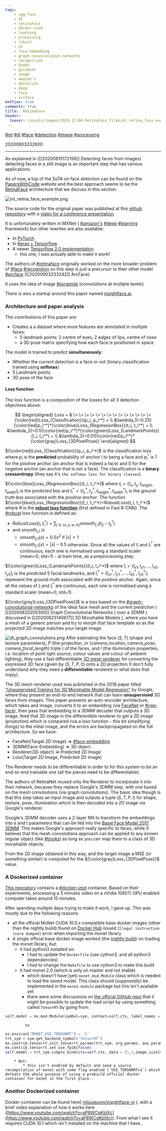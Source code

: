 ```yaml
---
tags:
    - vgg-face
    - dl
    - retinaface
    - docker-ized
    - learning
    - processing
    - robust
    - ml
    - face-embedding
    - graph-convolutional-networks
    - recognition
    - books
    - pyramids
    - image
    - amazon's
    - detection
    - deep
    - face
    - arcface
mathjax: true
comments: true
title:  RetinaFace
header:
  teaser: /assets/images/2020-11-08-RetinaFace_files/ml_retina_face_example.png
---
```


[#ml](/tags/#ml) [#dl](/tags/#dl) [#face](/tags/#face) [#detection](/tags/#detection) [#image](/tags/#image) [#processing](/tags/#processing)

20200903232600

---


As explained in ([[20200815172158]] Detecting faces from images) detecting faces in a still image is an important step that has various applications. 

As of now, a top of the SoTA on face detection can be found on the [PapersWithCode](https://paperswithcode.com/task/face-detection/latest)  website and the best approach seems to be the [RetinaFace](https://arxiv.org/pdf/1905.00641v2.pdf) architecture that we discuss in this section.

![ml_retina_face_example.png](/assets/images/2020-11-08-RetinaFace_files/ml_retina_face_example.png)

The source code for the original paper was published at this g[ithub repository](https://github.com/deepinsight/insightface/tree/master/RetinaFace) with a [video for a conference presentation](https://www.youtube.com/watch?v=XzSR3nkfkME).

It is unfortunately written in MXNet ( [#amazon's](/tags/#amazon's) [#deep](/tags/#deep) [#learning](/tags/#learning) framework) but other rewrites are also available:

- In [PyTorch](https://github.com/TreB1eN/InsightFace_Pytorch)
- In [Keras + Tensorflow](https://github.com/Fei-Wang/insightface)
- A newer [Tensorflow 2.0 implementation](https://github.com/StanislasBertrand/RetinaFace-tf2)
    - this one, I was actually able to make it work!

The authors of [#retinaface](/tags/#retinaface) originally worked on the more broader problem of [#face](/tags/#face) [#recognition](/tags/#recognition) so this step is just a precursor to their other model [#arcface](/tags/#arcface) ([[20200903233242]] ArcFace).

It uses the idea of image [#pyramids](/tags/#pyramids) (convolutions at multiple levels)

There is also a startup around this paper named [insightface.ai](http://insightface.ai/).

### Architecture and paper analysis

The contributions of this paper are:
* Creates a a dataset where more features are annotated in multiple faces:
    * 5 landmark points: 2 centre of eyes, 2 edges of lips, centre of nose
    * a 3D pose matrix specifying how each face is positioned in space 

The model is trained to predict **simultaneously**:
* Whether the current detection is a face or not (binary classification trained using **softmax**)
* 5 Landmark points
* 3D pose of the face

#### Loss function 
The loss function is a composition of the losses for all 3 detection objectives above:

$$
\begin{aligned}
Loss = & \> \> \> \> \> \> \> \> \> \> \> \> \> \>  {\color{red}Loss_{Classification}}(p_i, p_i^*) + \\ &\lambda_1(=0.25){\color{red}p_i^*}*{\color{blue}Loss_{RegressionBox}}(t_i, t_i^*) + \\
&\lambda_2(=0.1){\color{red}p_i^*}*{\color{green}Loss_{LandmarkPoints}}(l_i, l_i^*) + \\
&\lambda_3(=0.01){\color{red}p_i^*}*{\color{gray}Loss_{3DPixelPose}}
\end{aligned}
$$


${\color{red}Loss_{Classification}}(p_i, p_i^*)$ is the classification loss where $p_i$ is the **predicted** probability of anchor i to being a face and $p_i^*$ is 1 for the positive anchor (an anchor that is indeed a face) and 0 for the negative anchor (an anchor that is not a face). The classification is a **binary crossentropy** (they say it's `the softmax loss for binary classes`). 


${\color{blue}Loss_{RegressionBox}}(t_i, t_i^*)$ where $t_i=\{t_x, t_y, t_{height}, t_{width}\}_i$ is the *predicted* box and $t_i^*=\{t_x^*, t_y^*, t_{height}^*, t_{width}^*\}_i$ is the ground truth box associated with the *positive anchor*. The function ${\color{blue}Loss_{RegressionBox}}(t_i, t_i^*)=RobustLoss(t_i, t_i^*)$ where $R$ is the **[robust loss function](https://arxiv.org/pdf/1504.08083.pdf)** (first defined in Fast R-CNN). The [#robust](/tags/#robust) loss function is defined as:
* $RobustLoss(t_i, t_i^*) = \sum_{j \in \{x, y, w, h\}}smooth_{L1}(t_{ij} - t_{ij}^*)$
* and $smooth_{L1}$ is
    * $smooth_{L1}(x)=0.5x^2$ if $|x| < 1$
    * $smooth_{L1}(x) = |x| - 0.5$ otherwise.
Since all the values of $t_i$ and $t_i^*$ are continuous, each one is normalised using a standard scaler (mean=0,  std=1) - at train time, as a preprocessing step.


${\color{green}Loss_{LandmarkPoints}}(l_i, l_i^*)$ where $l_i = \{l_{x1}, l_{y1}, …, l_{x5}, l_{y5}\}_i$ is the *predicted* 5 facial landmarks, and  $l_i^* = \{l_{x1}^*, l_{y1}^*, …, l_{x5}^*, l_{y5}^*\}_i$ represent the ground-truth associated with the *positive anchor*. Again, since all the values of $l_i$ and $l_i^*$ are continuous, each one is normalised using a standard scaler (mean=0,  std=1).


${\color{gray}Loss_{3DPixelPose}}$ is a loss based on the [#graph-convolutional-networks](/tags/#graph-convolutional-networks) of the ideal face mesh and the current prediction ( [[20200820200300]] Graph Convolutional Networks ) over a 3DMM ( discussed in [[20200825140617]] 3D Morphable Models ), where you have a mesh of a generic person and try to morph that face template so as the projected 2D image matches your target image.

![dl_graph_convolutions.png](/assets/images/2020-11-08-RetinaFace_files/dl_graph_convolutions.png)
After estimating the face $(S, T)$ (shape and texture parameters), $P$ (the projection, or $(camera\_location, camera\_pose, camera\_focal\_length)$ triple ) of the faces, and $I$ (the illumination properties, i.e. location of point light source, colour values and colour of ambient lighting), they use a fast differentiable [3D mesh renderer](https://github.com/google/tf_mesh_renderer) for converting the expressed 3D face (given by $(S,T, P, I)$) onto a 2D projection (I don't fully understand why they need a **differentiable** rendered or what does that imply).

The 3D mesh renderer used was published in the 2018 paper titled ["Unsupervised Training for 3D Morphable Model Regression"](https://openaccess.thecvf.com/content_cvpr_2018/papers/Genova_Unsupervised_Training_for_CVPR_2018_paper.pdf) by Google, where they present an end-to-end network that can learn **unsupervised** 3D faces from images. This paper presents an auto-encoder architecture, which takes and image, converts it to an embedding (via [FaceNet](https://arxiv.org/pdf/1503.03832.pdf) or [#vgg-face](/tags/#vgg-face)), then pass that embedding to a 3DMM decoder that outputs a 3D image, feed that 3D image in the differentible renderer to get a 2D image (projection) which is compared (via a loss function - this bit simplifying things) to the initial image, and the errors are backpropagated on the full architecture. So we have:
* FaceNet(Target 2D Image) => [#face-embedding](/tags/#face-embedding)
* 3DMM(Face-Embedding) => 3D object
* Renderer(3D object) => Predicted 2D Image
* Loss(Target 2D Image, Predicted 2D Image)

The Renderer needs to be differentiable in order to for this system to be an end-to-end trainable one (all the pieces need to be differentiable).

The authors of RetinaNet reused only the Renderer to incorporate it into their network, because they replace Google's 3DMM step, with one based on the mesh convolutions (via graph convolutions). The basic idea though is that this step takes an input image and outputs a tuple $(S, T, P, I)$ for shape, texture, pose, illumination which is then decoded into a 2D image via Google's renderer.

Google's 3DMM decoder uses a 2-layer NN to transform the embeddings into s and t parameters that can be fed into the [Basel Face Model 2017 3DMM](https://arxiv.org/pdf/1709.08398.pdf). This makes Google's approach really specific to faces, while (I believe) that the mesh convolutions approach can be applied to any known regular object (like [#books](/tags/#books)) as long as you can map them to a class of 3D morphable objects.



From the 2D image obtained in this way, and the target image a MSE (or something similar) is computed for the  ${\color{gray}Loss_{3DPixelPose}}$ value.

### A Dockerized container

[This repository](https://github.com/francoisruty/fruty_face-detection) contains a [#docker-ized](/tags/#docker-ized) container. Based on their experiments, processing a 3 minutes video on a nVidia 1080Ti GPU enabled computer takes around 15 minutes. 

After spending multiple days trying to make it work, I gave up. This was mostly due to the following reasons:
* all the official MxNet CUDA 10.0.x compatible base docker images (other than the nightly build) found on [Docker Hub](https://hub.docker.com/r/mxnet/python/tags?page=1&name=cu100) issued `Illegal instruction (core dumped)` error when importing the mxnet library
* A single official base docker image worked (the [nightly build](https://hub.docker.com/layers/mxnet/python/nightly_gpu_cu100_py3/images/sha256-e257680970a79de30868d4888a1f93db93ae645ad19d7f0feb6b386e5db30bd8?context=explore)) on loading the mxnet library, but:
    * it had python3 installed so:
        * I had to update the `Dockerfile` (use cython3, and all python3 dependencies)
        * I had to change the `Makefile` to use cython3 to make this build
    * it had mxnet 2.0 (which is only on master and not stable)
        * which doesn't have (yet) `mxnet.mod.Module` class which is needed to load the saved model. This class should (supposedly) be implemented in the `mxnet.module` package but this isn't available yet
        * there were some discussions on [the official GitHub repo](https://github.com/apache/incubator-mxnet/issues/16042) that it might be possible to update the load script by using something called `TensorRT` by going from:
        
```python
self.model = mx.mod.Module(symbol=sym, context=self.ctx, label_names = None)
```
             to 
             
```python
os.environ['MXNET_USE_TENSORRT'] = '1'
trt_sym = sym.get_backend_symbol('TensorRT')
mx.contrib.tensorrt.init_tensorrt_params(trt_sym, arg_params, aux_params)
mx.contrib.tensorrt.set_use_fp16(False)
self.model = trt_sym.simple_bind(ctx=self.ctx, data = (1,3,image_size[0], image_size[1]), grad_req='null', force_rebind=True)
```
     
        * But:
            * this isn't enabled by default and need a source recompilation of mxnet with some flag enabled (`USE_TENSORRT=1`) which defeats the whole purpose of using a prebuild official docker container for mxnet in the first place..
   
### Another Dockerized container

Docker comtainer can be found here( [mlouieunm/insightface-vj](https://hub.docker.com/r/mlouieunm/insightface-vj) ), with a brief video explanation of how it works here ([https://www.youtube.com/watch?v=aP8WCgKbIXc](https://www.youtube.com/watch?v=aP8WCgKbIXc)). From what I see it requires CUDA 10.1 which isn't installed on the machine that I have..

